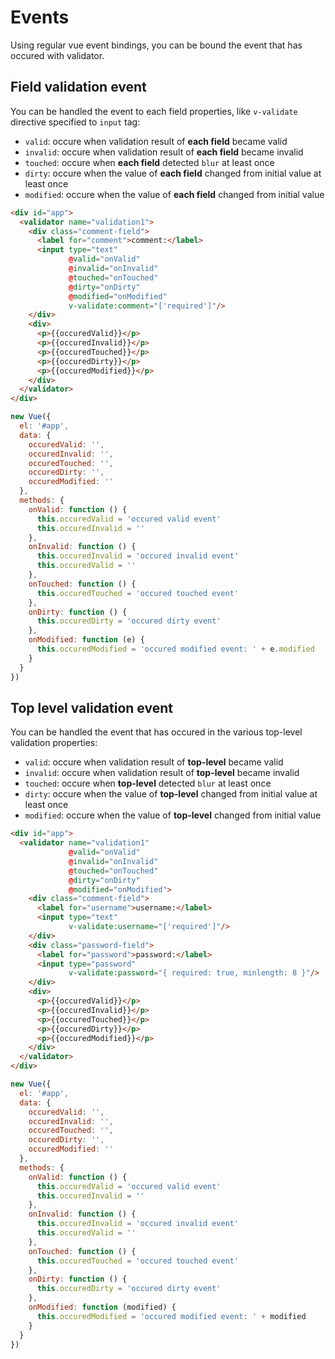 # Events

Using regular vue event bindings, you can be bound the event that has occured with validator.

## Field validation event

You can be handled the event to each field properties, like `v-validate` directive  specified to `input` tag:

- `valid`: occure when validation result of **each field** became valid
- `invalid`: occure when validation result of **each field** became invalid
- `touched`: occure when **each field** detected `blur` at least once
- `dirty`: occure when the value of **each field** changed from initial value at least once
- `modified`: occure when the value of **each field** changed from initial value

```html
<div id="app">
  <validator name="validation1">
    <div class="comment-field">
      <label for="comment">comment:</label>
      <input type="text" 
             @valid="onValid" 
             @invalid="onInvalid" 
             @touched="onTouched" 
             @dirty="onDirty" 
             @modified="onModified"
             v-validate:comment="['required']"/>
    </div>
    <div>
      <p>{{occuredValid}}</p>
      <p>{{occuredInvalid}}</p>
      <p>{{occuredTouched}}</p>
      <p>{{occuredDirty}}</p>
      <p>{{occuredModified}}</p>
    </div>
  </validator>
</div>
```

```javascript
new Vue({
  el: '#app',
  data: {
    occuredValid: '',
    occuredInvalid: '',
    occuredTouched: '',
    occuredDirty: '',
    occuredModified: ''
  },
  methods: {
    onValid: function () {
      this.occuredValid = 'occured valid event'
      this.occuredInvalid = ''
    },
    onInvalid: function () {
      this.occuredInvalid = 'occured invalid event'
      this.occuredValid = ''
    },
    onTouched: function () {
      this.occuredTouched = 'occured touched event'
    },
    onDirty: function () {
      this.occuredDirty = 'occured dirty event'
    },
    onModified: function (e) {
      this.occuredModified = 'occured modified event: ' + e.modified
    }
  }
})
```

## Top level validation event

You can be handled the event that has occured in the various top-level validation properties:

- `valid`: occure when validation result of **top-level** became valid
- `invalid`: occure when validation result of **top-level** became invalid
- `touched`: occure when **top-level** detected `blur` at least once
- `dirty`: occure when the value of **top-level** changed from initial value at least once
- `modified`: occure when the value of **top-level** changed from initial value

```html
<div id="app">
  <validator name="validation1"
             @valid="onValid"
             @invalid="onInvalid"
             @touched="onTouched"
             @dirty="onDirty"
             @modified="onModified">
    <div class="comment-field">
      <label for="username">username:</label>
      <input type="text" 
             v-validate:username="['required']"/>
    </div>
    <div class="password-field">
      <label for="password">password:</label>
      <input type="password" 
             v-validate:password="{ required: true, minlength: 8 }"/>
    </div>
    <div>
      <p>{{occuredValid}}</p>
      <p>{{occuredInvalid}}</p>
      <p>{{occuredTouched}}</p>
      <p>{{occuredDirty}}</p>
      <p>{{occuredModified}}</p>
    </div>
  </validator>
</div>
```

```javascript
new Vue({
  el: '#app',
  data: {
    occuredValid: '',
    occuredInvalid: '',
    occuredTouched: '',
    occuredDirty: '',
    occuredModified: ''
  },
  methods: {
    onValid: function () {
      this.occuredValid = 'occured valid event'
      this.occuredInvalid = ''
    },
    onInvalid: function () {
      this.occuredInvalid = 'occured invalid event'
      this.occuredValid = ''
    },
    onTouched: function () {
      this.occuredTouched = 'occured touched event'
    },
    onDirty: function () {
      this.occuredDirty = 'occured dirty event'
    },
    onModified: function (modified) {
      this.occuredModified = 'occured modified event: ' + modified
    }
  }
})
```
